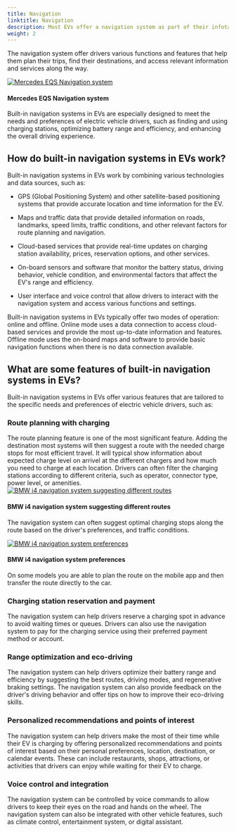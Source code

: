 ```yaml
---
title: Navigation
linktitle: Navigation
description: Most EVs offer a navigation system as part of their infotainment system. 
weight: 2
---
```

<!-- markdownlint-disable MD033 -->

The navigation system offer drivers various functions and features that help them plan their trips, find their destinations, and access relevant information and services along the way.

<figur>
    <a href="https://media.evkx.net/multimedia/technology/infotainment/navigation/mercedeseqsnavigation.jpg">
        <img src="https://media.evkx.net/multimedia/technology/infotainment/navigation/mercedeseqsnavigation_st.jpg" alt="Mercedes EQS Navigation system" title="Mercedes EQS Navigation system3">
    </a>
    <figcaption><h4>Mercedes EQS Navigation system</h4></figcaption>
</figur>

Built-in navigation systems in EVs are especially designed to meet the needs and preferences of electric vehicle drivers, such as finding and using charging stations, optimizing battery range and efficiency, and enhancing the overall driving experience.

## How do built-in navigation systems in EVs work?

Built-in navigation systems in EVs work by combining various technologies and data sources, such as:

- GPS (Global Positioning System) and other satellite-based positioning systems that provide accurate location and time information for the EV.

- Maps and traffic data that provide detailed information on roads, landmarks, speed limits, traffic conditions, and other relevant factors for route planning and navigation.

- Cloud-based services that provide real-time updates on charging station availability, prices, reservation options, and other services.

- On-board sensors and software that monitor the battery status, driving behavior, vehicle condition, and environmental factors that affect the EV&apos;s range and efficiency.

- User interface and voice control that allow drivers to interact with the navigation system and access various functions and settings.

Built-in navigation systems in EVs typically offer two modes of operation: online and offline. Online mode uses a data connection to access cloud-based services and provide the most up-to-date information and features. Offline mode uses the on-board maps and software to provide basic navigation functions when there is no data connection available.

## What are some features of built-in navigation systems in EVs?

Built-in navigation systems in EVs offer various features that are tailored to the specific needs and preferences of electric vehicle drivers, such as:

### Route planning with charging

The route planning feature is one of the most significant feature. Adding the destination most systems will then suggest a route with the needed charge stops for most efficient travel. 
It will typical show information about expected charge level on arrivel at the different chargers and how much you need to charge at each location. Drivers can often filter the charging stations according to different criteria, such as operator, connector type, power level, or amenities. 
<figur>
    <a href="https://media.evkx.net/multimedia/technology/infotainment/navigation/bmwi4navigation_1.jpg">
        <img src="https://media.evkx.net/multimedia/technology/infotainment/navigation/bmwi4navigation_1_st.jpg" alt="BMW i4 navigation system suggesting different routes" title="BMW i4 navigation system suggesting different routes">
    </a>
    <figcaption><h4>BMW i4 navigation system suggesting different routes</h4></figcaption>
</figur>

The navigation system can often suggest optimal charging stops along the route based on the driver&apos;s preferences, and traffic conditions.

<figur>
    <a href="https://media.evkx.net/multimedia/technology/infotainment/navigation/bmwi4navigation_2.jpg">
        <img src="https://media.evkx.net/multimedia/technology/infotainment/navigation/bmwi4navigation_2_st.jpg" alt="BMW i4 navigation system preferences" title="BMW i4 navigation system preferences">
    </a>
    <figcaption><h4>BMW i4 navigation system preferences</h4></figcaption>
</figur>

On some models you are able to plan the route on the mobile app and then transfer the route directly to the car.

### Charging station reservation and payment

The navigation system can help drivers reserve a charging spot in advance to avoid waiting times or queues. Drivers can also use the navigation system to pay for the charging service using their preferred payment method or account.

### Range optimization and eco-driving

The navigation system can help drivers optimize their battery range and efficiency by suggesting the best routes, driving modes, and regenerative braking settings. The navigation system can also provide feedback on the driver&apos;s driving behavior and offer tips on how to improve their eco-driving skills.

### Personalized recommendations and points of interest

The navigation system can help drivers make the most of their time while their EV is charging by offering personalized recommendations and points of interest based on their personal preferences, location, destination, or calendar events. These can include restaurants, shops, attractions, or activities that drivers can enjoy while waiting for their EV to charge.

### Voice control and integration

The navigation system can be controlled by voice commands to allow drivers to keep their eyes on the road and hands on the wheel. The navigation system can also be integrated with other vehicle features, such as climate control, entertainment system, or digital assistant.

